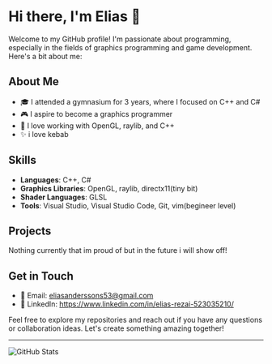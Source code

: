 # Hi there, I'm Elias 👋

Welcome to my GitHub profile! I'm passionate about programming, especially in the fields of graphics programming and game development. Here's a bit about me:

## About Me

- 🎓 I attended a gymnasium for 3 years, where I focused on C++ and C#
- 🎮 I aspire to become a graphics programmer
- 🌟 I love working with OpenGL, raylib, and C++
- ✨ i love kebab

## Skills

- **Languages**: C++, C#
- **Graphics Libraries**: OpenGL, raylib, directx11(tiny bit)
- **Shader Languages**: GLSL
- **Tools**: Visual Studio, Visual Studio Code, Git, vim(begineer level)

## Projects
Nothing currently that im proud of but in the future i will show off!

## Get in Touch

- 📧 Email: eliasanderssons53@gmail.com
- 💼 LinkedIn: https://www.linkedin.com/in/elias-rezai-523035210/

Feel free to explore my repositories and reach out if you have any questions or collaboration ideas. Let's create something amazing together!

---

![GitHub Stats](https://github-readme-stats.vercel.app/api?username=elias6969&show_icons=true&theme=radical)
